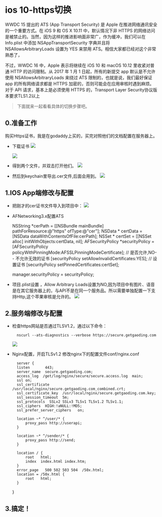 # ios 10-https切换
WWDC 15 提出的 ATS (App Transport Security) 是 Apple 在推进网络通讯安全的一个重要方式。在 iOS 9 和 OS X 10.11 中，默认情况下非 HTTPS 的网络访问是被禁止的。当然，因为这样的推进影响面非常广，作为缓冲，我们可以在 Info.plist 中添加 NSAppTransportSecurity 字典并且将 NSAllowsArbitraryLoads 设置为 YES 来禁用 ATS。相信大家都已经对这个非常熟悉了，

不过，WWDC 16 中，Apple 表示将继续在 iOS 10 和 macOS 10.12 里收紧对普通 HTTP 的访问限制。从 2017 年 1 月 1 日起，所有的新提交 app 默认是不允许使用 NSAllowsArbitraryLoads 来绕过 ATS 限制的，也就是说，我们最好保证 app 的所有网络请求都是 HTTPS 加密的，否则可能会在应用审核时遇到麻烦。
对于 API 请求，基本上是必须使用 HTTPS 的，Transport Layer Security协议版本要求TLS1.2以上

> 下面就来一起看看具体的切换步骤吧。

## 0.准备工作
购买Https证书，我是在godaddy上买的，买完对照他们的文档配置在服务器上。

* 下载证书
  ![](http://ww2.sinaimg.cn/mw690/6314d064gw1f7rtr52omxj20qc0yitaw.jpg)
  
  ![](http://ww4.sinaimg.cn/large/6314d064gw1f7rtru075rj20xg0kkadg.jpg)
* 得到两个文件，并双击打开他们。
  ![](http://ww1.sinaimg.cn/mw690/6314d064gw1f7rts1i1s3j20bu02saad.jpg)

* 然后到keychain里导出.cer文件,后面会用到。
  ![](http://ww2.sinaimg.cn/mw690/6314d064gw1f7rtsj1564j20l60a0acn.jpg)


## 1.IOS App端修改与配置
 * 把刚才的cer证书文件导入到项目中：
   ![](http://ww4.sinaimg.cn/mw690/6314d064gw1f7ru2gi35tj20mg0a23zu.jpg)
  
 * AFNetworking3.x配置ATS
 
 	NSString *cerPath = [[NSBundle mainBundle] pathForResource:@"https" 	ofType:@"cer"];
    NSData * certData =[NSData dataWithContentsOfFile:cerPath];
    NSSet * certSet = [[NSSet alloc] initWithObjects:certData, nil];
    AFSecurityPolicy *securityPolicy = [AFSecurityPolicy 	policyWithPinningMode:AFSSLPinningModeCertificate];
    // 是否允许,NO-- 不允许无效的证书
    [securityPolicy setAllowInvalidCertificates:YES];
    // 设置证书
    [securityPolicy setPinnedCertificates:certSet];

    manager.securityPolicy  = securityPolicy;
  
 * 项目.plist设置 ，Allow Arbitrary Loads设置为NO,因为项目中有图片、语音是在其它服务器上的，与API不是在同一个服务品。所以需要单独配置一下支持Http,这个苹果审核是允许的。
 ![](http://ww2.sinaimg.cn/mw690/6314d064gw1f7ru6das2pj20ym05qtb8.jpg)
 
 
    
  

## 2.服务端修改与配置
* 检查https网站是否通过TLSV1.2，通过以下命令：

		nscurl --ats-diagnostics --verbose https://secure.getgaoding.com
		
	![](http://ww4.sinaimg.cn/mw690/6314d064gw1f7rtstsqrvj2138136n7z.jpg)

* Nginx配置，开启TLSv1.2 
修改nginx下的配置文件conf/nginx.conf

		server {
        listen       443;
        server_name  secure.getgaoding.com;
        access_log  /get/log/nginx/secure/secure.access.log  main;
        ssl on;
        ssl_certificate      /usr/local/nginx/secure.getgaoding.com_combined.crt;
        ssl_certificate_key  /usr/local/nginx/secure.getgaoding.com.key;
        ssl_session_timeout  5m;
        ssl_protocols  SSLv2 SSLv3 TLSv1 TLSv1.2 TLSv1.1;
        ssl_ciphers  HIGH:!aNULL:!MD5;
        ssl_prefer_server_ciphers   on;

        location ~* ^/user/* {
            proxy_pass http://userapi;
        }

        location ~* ^/sender/* {
            proxy_pass http://send;
        }

        location / {
            root   html;
            index  index.html index.htm;
        }
        error_page   500 502 503 504  /50x.html;
        location = /50x.html {
            root   html;
        }
    }

## 3.搞定！

